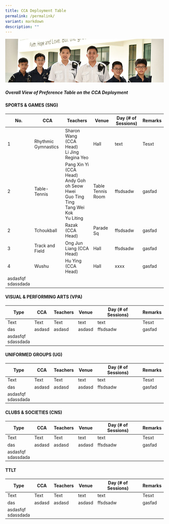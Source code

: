 ```yaml
---
title: CCA Deployment Table
permalink: /permalink/
variant: markdown
description: ""
---
```

![](/images/Website%20Banners%20Subpage/948x260%20masterhead%20-%20Co%20Curricular%20Activities4.jpg)

  ##### Overall View of Preference Table on the CCA Deployment
	
#### 	SPORTS &amp; GAMES (SNG)

| No. | CCA | Teachers | Venue | Day (# of Sessions) | Remarks |
| ----- | ----- | ----- | ---- | --- | --- |
| 1 | Rhythmic Gymnastics | Sharon Wang (CCA Head)<br>Li Jing<br>Regina Yeo| Hall | text |  Tesxt |<br>
|2      |Table-Tennis| Pang Xin Yi (CCA Head)<br>Andy Goh<br>oh Seow Hwei<br>Guo Ting Ting<br>Tang Wei Kok<br>Yu Liting | Table Tennis Room |ffsdsadw|gasfad|
|2      |Tchoukball |Razak (CCA Head) |Parade Sq|ffsdsadw|gasfad|
|3      |Track and Field|Ong Jun Liang (CCA Head)|Hall|ffsdsadw|gasfad|
|4      |Wushu|Hu Ying (CCA Head)|Hall|xxxx|gasfad|
|asdasfqf<br>sdassdada|



#### 	VISUAL &amp; PERFORMING ARTS (VPA)

| Type | CCA | Teachers | Venue | Day (# of Sessions) | Remarks |
| ----- | ----- | ----- | ---- | --- | --- |
| Text     | Text     | Text     | text | text |  Tesxt |<br>
|das|asdasd|asdasd|asdasd|ffsdsadw|gasfad|
|asdasfqf<br>sdassdada|



#### 	UNIFORMED GROUPS (UG)

| Type | CCA | Teachers | Venue | Day (# of Sessions) | Remarks |
| ----- | ----- | ----- | ---- | --- | --- |
| Text     | Text     | Text     | text | text |  Tesxt |<br>
|das|asdasd|asdasd|asdasd|ffsdsadw|gasfad|
|asdasfqf<br>sdassdada|



#### 	CLUBS &amp; SOCIETIES (CNS)
| Type | CCA | Teachers | Venue | Day (# of Sessions) | Remarks |
| ----- | ----- | ----- | ---- | --- | --- |
| Text     | Text     | Text     | text | text |  Tesxt |<br>
|das|asdasd|asdasd|asdasd|ffsdsadw|gasfad|
|asdasfqf<br>sdassdada|




#### 	TTLT
| Type | CCA | Teachers | Venue | Day (# of Sessions) | Remarks |
| ----- | ----- | ----- | ---- | --- | --- |
| Text     | Text     | Text     | text | text |  Tesxt |<br>
|das|asdasd|asdasd|asdasd|ffsdsadw|gasfad|
|asdasfqf<br>sdassdada|